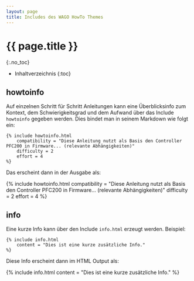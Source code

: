 ```yaml
---
layout: page
title: Includes des WAGO HowTo Themes
---
```

# {{ page.title }}
{:.no_toc}

- Inhaltverzeichnis
{:toc}

## howtoinfo

Auf einzelnen Schritt für Schritt Anleitungen kann eine Überblicksinfo zum Kontext, dem Schwierigkeitsgrad und dem Aufwand über das Include `howtoinfo` gegeben werden. Dies bindet man in seinem Markdown wie folgt ein:

```
{% include howtoinfo.html
	compatibility = "Diese Anleitung nutzt als Basis den Controller PFC200 in Firmware... (relevante Abhängigkeiten)"
	difficulty = 2
	effort = 4
%}
```

Das erscheint dann in der Ausgabe als:

{% include howtoinfo.html
	compatibility = "Diese Anleitung nutzt als Basis den Controller PFC200 in Firmware... (relevante Abhängigkeiten)"
	difficulty = 2
	effort = 4
%}

## info

Eine kurze Info kann über den Include `info.html` erzeugt werden. Beispiel:

```
{% include info.html 
	content = "Dies ist eine kurze zusätzliche Info."
%}
```

Diese Info erscheint dann im HTML Output als:

{% include info.html 
	content = "Dies ist eine kurze zusätzliche Info."
%}

